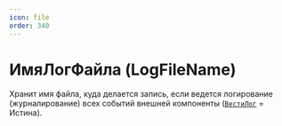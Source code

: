 ```yaml
---
icon: file
order: 340
---
```


# ИмяЛогФайла (LogFileName)

Хранит имя файла, куда делается запись, если ведется логирование (журналирование) всех событий внешней компоненты ([`ВестиЛог`](ПустаяСсылка) = Истина).

